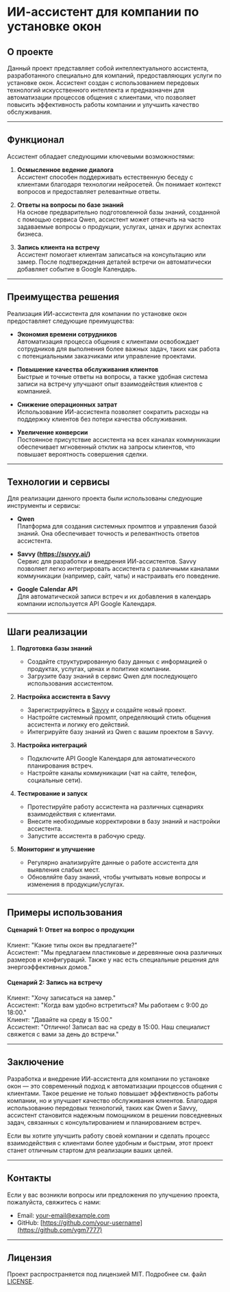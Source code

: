 # ИИ-ассистент для компании по установке окон



## О проекте

Данный проект представляет собой интеллектуального ассистента, разработанного специально для компаний, предоставляющих услуги по установке окон. Ассистент создан с использованием передовых технологий искусственного интеллекта и предназначен для автоматизации процессов общения с клиентами, что позволяет повысить эффективность работы компании и улучшить качество обслуживания.

---

## Функционал

Ассистент обладает следующими ключевыми возможностями:

1. **Осмысленное ведение диалога**  
   Ассистент способен поддерживать естественную беседу с клиентами благодаря технологии нейросетей. Он понимает контекст вопросов и предоставляет релевантные ответы.

2. **Ответы на вопросы по базе знаний**  
   На основе предварительно подготовленной базы знаний, созданной с помощью сервиса Qwen, ассистент может отвечать на часто задаваемые вопросы о продукции, услугах, ценах и других аспектах бизнеса.

3. **Запись клиента на встречу**  
   Ассистент помогает клиентам записаться на консультацию или замер. После подтверждения деталей встречи он автоматически добавляет событие в Google Календарь.

---

## Преимущества решения

Реализация ИИ-ассистента для компании по установке окон предоставляет следующие преимущества:

- **Экономия времени сотрудников**  
  Автоматизация процесса общения с клиентами освобождает сотрудников для выполнения более важных задач, таких как работа с потенциальными заказчиками или управление проектами.

- **Повышение качества обслуживания клиентов**  
  Быстрые и точные ответы на вопросы, а также удобная система записи на встречу улучшают опыт взаимодействия клиентов с компанией.

- **Снижение операционных затрат**  
  Использование ИИ-ассистента позволяет сократить расходы на поддержку клиентов без потери качества обслуживания.

- **Увеличение конверсии**  
  Постоянное присутствие ассистента на всех каналах коммуникации обеспечивает мгновенный отклик на запросы клиентов, что повышает вероятность совершения сделки.

---

## Технологии и сервисы

Для реализации данного проекта были использованы следующие инструменты и сервисы:

- **Qwen**  
  Платформа для создания системных промптов и управления базой знаний. Она обеспечивает точность и релевантность ответов ассистента.

- **Savvy (https://suvvy.ai/)**  
  Сервис для разработки и внедрения ИИ-ассистентов. Savvy позволяет легко интегрировать ассистента с различными каналами коммуникации (например, сайт, чаты) и настраивать его поведение.

- **Google Calendar API**  
  Для автоматической записи встреч и их добавления в календарь компании используется API Google Календаря.

---

## Шаги реализации

1. **Подготовка базы знаний**  
   - Создайте структурированную базу данных с информацией о продуктах, услугах, ценах и политике компании.
   - Загрузите базу знаний в сервис Qwen для последующего использования ассистентом.

2. **Настройка ассистента в Savvy**  
   - Зарегистрируйтесь в [Savvy](https://suvvy.ai/) и создайте новый проект.
   - Настройте системный промпт, определяющий стиль общения ассистента и логику его действий.
   - Интегрируйте базу знаний из Qwen с вашим проектом в Savvy.

3. **Настройка интеграций**  
   - Подключите API Google Календаря для автоматического планирования встреч.
   - Настройте каналы коммуникации (чат на сайте, телефон, социальные сети).

4. **Тестирование и запуск**  
   - Протестируйте работу ассистента на различных сценариях взаимодействия с клиентами.
   - Внесите необходимые корректировки в базу знаний и настройки ассистента.
   - Запустите ассистента в рабочую среду.

5. **Мониторинг и улучшение**  
   - Регулярно анализируйте данные о работе ассистента для выявления слабых мест.
   - Обновляйте базу знаний, чтобы учитывать новые вопросы и изменения в продукции/услугах.

---

## Примеры использования

#### Сценарий 1: Ответ на вопрос о продукции
Клиент: "Какие типы окон вы предлагаете?"  
Ассистент: "Мы предлагаем пластиковые и деревянные окна различных размеров и конфигураций. Также у нас есть специальные решения для энергоэффективных домов."

#### Сценарий 2: Запись на встречу
Клиент: "Хочу записаться на замер."  
Ассистент: "Когда вам удобно встретиться? Мы работаем с 9:00 до 18:00."  
Клиент: "Давайте на среду в 15:00."  
Ассистент: "Отлично! Записал вас на среду в 15:00. Наш специалист свяжется с вами за день до встречи."

---

## Заключение

Разработка и внедрение ИИ-ассистента для компании по установке окон — это современный подход к автоматизации процессов общения с клиентами. Такое решение не только повышает эффективность работы компании, но и улучшает качество обслуживания клиентов. Благодаря использованию передовых технологий, таких как Qwen и Savvy, ассистент становится надежным помощником в решении повседневных задач, связанных с консультированием и планированием встреч.

Если вы хотите улучшить работу своей компании и сделать процесс взаимодействия с клиентами более удобным и быстрым, этот проект станет отличным стартом для реализации ваших целей.

---

## Контакты

Если у вас возникли вопросы или предложения по улучшению проекта, пожалуйста, свяжитесь с нами:

- Email: [your-email@example.com](mailto:vgm7777@gmail.com)
- GitHub: [https://github.com/your-username](https://github.com/vgm7777)

---

## Лицензия

Проект распространяется под лицензией MIT. Подробнее см. файл [LICENSE](LICENSE).
